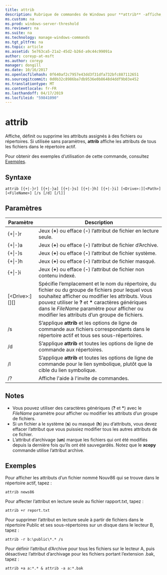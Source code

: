 ```yaml
---
title: attrib
description: Rubrique de commandes de Windows pour **attrib** -affiche, définit ou supprime les attributs assignés aux fichiers ou répertoires.
ms.custom: na
ms.prod: windows-server-threshold
ms.reviewer: na
ms.suite: na
ms.technology: manage-windows-commands
ms.tgt_pltfrm: na
ms.topic: article
ms.assetid: 5e763ca5-21a2-45d2-b26d-a9c44c99091a
author: coreyp-at-msft
ms.author: coreyp
manager: dongill
ms.date: 10/16/2017
ms.openlocfilehash: 0f640af2c7957e43dd3f31dfa732bfc887112651
ms.sourcegitcommit: 0d0b32c8986ba7db9536e0b8648d4ddf9b03e452
ms.translationtype: MT
ms.contentlocale: fr-FR
ms.lasthandoff: 04/17/2019
ms.locfileid: "59841090"
---
```

# <a name="attrib"></a>attrib



Affiche, définit ou supprime les attributs assignés à des fichiers ou répertoires. Si utilisée sans paramètres, **attrib** affiche les attributs de tous les fichiers dans le répertoire actif.

Pour obtenir des exemples d’utilisation de cette commande, consultez [Exemples](#BKMK_examples).

## <a name="syntax"></a>Syntaxe

```
attrib [{+|-}r] [{+|-}a] [{+|-}s] [{+|-}h] [{+|-}i] [<Drive>:][<Path>][<FileName>] [/s [/d] [/l]]
```

## <a name="parameters"></a>Paramètres

|Paramètre|Description|
|---------|-----------|
|{+\|-}r|Jeux (**+**) ou efface (**-**) l’attribut de fichier en lecture seule.|
|{+\|-}a|Jeux (**+**) ou efface (**-**) l’attribut de fichier d’Archive.|
|{+\|-}s|Jeux (**+**) ou efface (**-**) l’attribut de fichier système.|
|{+\|-}h|Jeux (**+**) ou efface (**-**) l’attribut de fichier masqué.|
|{+\|-}i|Jeux (**+**) ou efface (**-**) l’attribut de fichier non contenu indexé.|
|[\<Drive>:][<Path>][<FileName>]|Spécifie l’emplacement et le nom du répertoire, du fichier ou du groupe de fichiers pour lequel vous souhaitez afficher ou modifier les attributs. Vous pouvez utiliser le **?** et **&#42;** caractères génériques dans le *FileName* paramètre pour afficher ou modifier les attributs d’un groupe de fichiers.|
|/s|S’applique **attrib** et les options de ligne de commande aux fichiers correspondants dans le répertoire actif et tous ses sous-répertoires.|
|/d|S’applique **attrib** et toutes les options de ligne de commande aux répertoires.|
|/l|S’applique **attrib** et toutes les options de ligne de commande pour le lien symbolique, plutôt que la cible du lien symbolique.|
|/?|Affiche l'aide à l'invite de commandes.|

## <a name="remarks"></a>Notes

-   Vous pouvez utiliser des caractères génériques (**?** et **&#42;**) avec le *FileName* paramètre pour afficher ou modifier les attributs d’un groupe de fichiers.
-   Si un fichier a le système (**s**) ou masqué (**h**) jeu d’attributs, vous devez effacer l’attribut que vous puissiez modifier tous les autres attributs de ce fichier.
-   L’attribut d’archivage (**un**) marque les fichiers qui ont été modifiés depuis la dernière fois qu’ils ont été sauvegardés. Notez que le **xcopy** commande utilise l’attribut archive.

## <a name="BKMK_examples"></a>Exemples

Pour afficher les attributs d’un fichier nommé Nouv86 qui se trouve dans le répertoire actif, tapez :
```
attrib news86 
```
Pour affecter l’attribut en lecture seule au fichier rapport.txt, tapez :
```
attrib +r report.txt 
```
Pour supprimer l’attribut en lecture seule à partir de fichiers dans le répertoire Public et ses sous-répertoires sur un disque dans le lecteur B, tapez :
```
attrib -r b:\public\*.* /s 
```
Pour définir l’attribut d’Archive pour tous les fichiers sur le lecteur A, puis désactivez l’attribut d’archivage pour les fichiers portant l’extension .bak, tapez :
```
attrib +a a:*.* & attrib -a a:*.bak 
```
